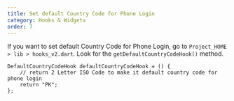 ```yaml
---
title: Set default Country Code for Phone Login
category: Hooks & Widgets
order: 7
---
```


If you want to set default Country Code for Phone Login, go to `Project_HOME  > lib > hooks_v2.dart`. Look for the `getDefaultCountryCodeHook()` method.

```
DefaultCountryCodeHook defaultCountryCodeHook = () {
    // return 2 Letter ISO Code to make it default country code for phone login
    return "PK";
};
```

